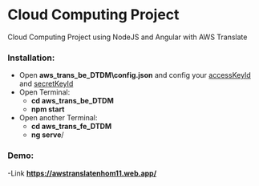 # Cloud Computing Project
Cloud Computing Project using NodeJS and Angular with AWS Translate 


### Installation: 
- Open <b>aws_trans_be_DTDM\config.json</b> and config your <u>accessKeyId</u> and <u>secretKeyId</u> 
- Open Terminal:
   - <b>cd aws_trans_be_DTDM</b>
   - <b>npm start</b>
- Open another Terminal:
   - <b>cd aws_trans_fe_DTDM</b>
   - <b>ng serve</b>/
### Demo: 
-Link <b> https://awstranslatenhom11.web.app/</b>

